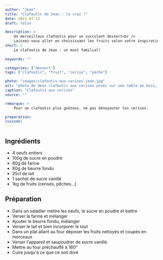 ```yaml
---
author: "Jean"
title: "Clafoutis de Jean : le vrai !"
date: 2021-07-12
draft: false

description: >
    Un merveilleux clafoutis pour un succulent dessert<br />
    Laissez-vous aller en choisissant les fruits selon votre inspiration.
short: >
    Le clafoutis de Jean : un must familial!
    
keywords: ""

categories: ["dessert"]
tags: ["clafoutis", "fruit", "cerise", "pêche"]

photo: "images/clafoutis-aux-cerises-jean.jpg"
alt: "photo de deux clafoutis aux cerises posés sur une table en bois, avec un bol contenant quelques cerises."
caption: "Clafoutis aux cerises"
source: ""

remarque: >
    Pour un clafoutis plus goûteux, ne pas dénoyauter les cerises.

preparation: 
cuisson: 
---
```



## Ingrédients
- 4 oeufs entiers
- 100g de sucre en poudre
- 80g de farine
- 80g de beurre fondu
- 25cl de lait
- 1 sachet de sucre vanillé
- 1kg de fruits (cerises, pêches...)
## Préparation
- Dans un saladier mettre les oeufs, le sucre en poudre et battre
- Verser la farine et mélanger
- Ajouter le beurre fondu, mélanger
- Verser le lait et bien incorporer le tout
- Dans un plat allant au four déposer les fruits nettoyés et coupés en morceaux
- Verser l'appareil et saupoudrer de sucre vanillé.
- Mettre au four préchauffé à 180° 
- Cuire jusqu'à ce que ce soit doré

